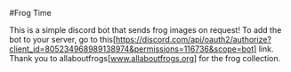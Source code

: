 #Frog Time

This is a simple discord bot that sends frog images on request!
To add the bot to your server, go to this[https://discord.com/api/oauth2/authorize?client_id=805234968989138974&permissions=116736&scope=bot] link.
Thank you to allaboutfrogs[www.allaboutfrogs.org] for the frog collection.